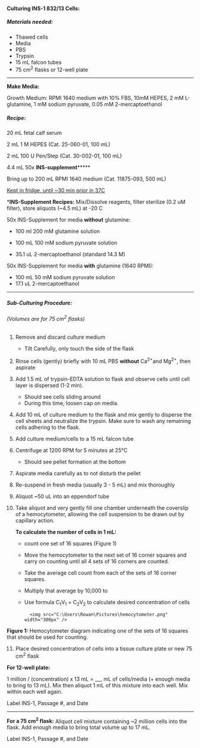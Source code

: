 #### **Culturing INS-1 832/13 Cells**:

##### Materials needed: 

- Thawed cells
- Media
- PBS
- Trypsin
- 15 mL falcon tubes
- 75 cm<sup>2</sup> flasks or 12-well plate

------

**Make Media:**

 Growth Medium: RPMI 1640 medium with 10% FBS, 10mM HEPES, 2 mM L-glutamine, 1 mM sodium pyruvate, 0.05 mM 2-mercaptoethanol

##### Recipe:

20 mL fetal calf serum 

2 mL 1 M HEPES (Cat. 25-060-01, 100 mL)

2 mL 100 U Pen/Step (Cat. 30-002-01, 100 mL)

4.4 mL 50x **INS-supplement******* 

Bring up to 200 mL RPMI 1640 medium (Cat. 11875-093, 500 mL)

<u>Kept in fridge, until ~30 min prior in 37C</u>



***INS-Supplement Recipes:** Mix/Dissolve reagents, filter sterilize (0.2 uM filter), store aliquots (~4.5 mL) at -20 C

50x INS-Supplement for media **without** glutamine:

- 100 ml 200 mM glutamine solution

- 100 mL 100 mM sodium pyruvate solution

- 35.1 uL 2-mercaptoethanol (standard 14.3 M)

  

50x INS-Supplement for media **with** glutamine (1640 RPMI):

- 100 mL 50 mM sodium pyruvate solution
- 17.1 uL 2-mercaptoethanol

------

##### **Sub-Culturing Procedure:**

###### (Volumes are for 75 cm<sup>2</sup> flasks)

1. Remove and discard culture medium

   - Tilt Carefully, only touch the side of the flask

2. Rinse cells (gently) briefly with 10 mL PBS **without** Ca<sup>2+</sup>and Mg<sup>2+</sup>, then aspirate

3. Add 1.5 mL of trypsin-EDTA solution to flask and observe cells until cell layer is dispersed (1-2 min). 

   - Should see cells sliding around 
   - During this time, loosen cap on media. 

4. Add 10 mL of culture medium to the flask and mix gently to disperse the cell sheets and neutralize the trypsin. Make sure to wash any remaining cells adhering to the flask.

5. Add culture medium/cells to a 15 mL falcon tube

6. Centrifuge at 1200 RPM for 5 minutes at 25°C

   - Should see pellet formation at the bottom

7. Aspirate media carefully as to not disturb the pellet

8. Re-suspend in fresh media (usually 3 - 5 mL) and mix thoroughly

9. Aliquot ~50 uL into an eppendorf tube

10. Take aliquot and very gently fill one chamber underneath the coverslip of a hemocytometer, allowing the cell suspension to be drawn out by capillary action.  

    **To calculate the number of cells in 1 mL:**

    - count one set of 16 squares (Figure 1)

    - Move the hemocytometer to the next set of 16 corner squares and carry on counting until all 4 sets of 16 corners are counted. 

    -  Take the average cell count from each of the sets of 16 corner squares. 

    - Multiply that average by 10,000 to 

    - Use formula C<sub>1</sub>V<sub>1</sub> = C<sub>2</sub>V<sub>2</sub>  to calculate desired concentration of cells

      

        	<img src="C:\Users\Rowan\Pictures\hemocytometer.png" width="300px" />  

**Figure 1:**  Hemocytometer diagram indicating one of the sets of 16 squares that should be used for counting. 



11. Place desired concentration of cells into a tissue culture plate or new 75 cm<sup>2</sup> flask



 **For 12-well plate:** 

1 million / (concentration) x 13 mL = ___ mL of cells/media (+ enough media to bring to 13 mL). Mix then aliquot 1 mL of this mixture into each well. Mix within each well again.

Label INS-1, Passage #, and Date

------

**For a 75 cm<sup>2</sup> flask:** Aliquot cell mixture containing  ~2 million cells into the flask. Add enough media to bring total volume up to 17 mL.

Label INS-1, Passage #, and Date